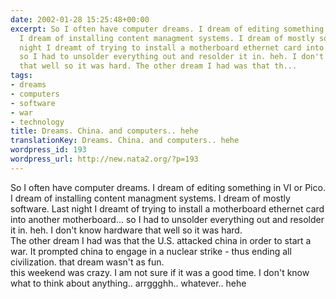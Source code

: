 ```yaml
---
date: 2002-01-28 15:25:48+00:00
excerpt: So I often have computer dreams. I dream of editing something in VI or Pico.
  I dream of installing content managment systems. I dream of mostly software. Last
  night I dreamt of trying to install a motherboard ethernet card into another motherboard...
  so I had to unsolder everything out and resolder it in. heh. I don't know hardware
  that well so it was hard. The other dream I had was that th...
tags:
- dreams
- computers
- software
- war
- technology
title: Dreams. China. and computers.. hehe
translationKey: Dreams. China. and computers.. hehe
wordpress_id: 193
wordpress_url: http://new.nata2.org/?p=193
---
```


So I often have computer dreams. I dream of editing something in VI or Pico. I dream of installing content managment systems. I dream of mostly software. Last night I dreamt of trying to install a motherboard ethernet card into another motherboard... so I had to unsolder everything out and resolder it in. heh. I don't know hardware that well so it was hard. <br/>The other dream I had was that the U.S. attacked china in order to start a war. It prompted china to engage in a nuclear strike - thus ending all civilization. that dream wasn't as fun. <br/>this weekend was crazy. I am not sure if it was a good time. I don't know what to think about anything.. arrggghh.. whatever.. hehe